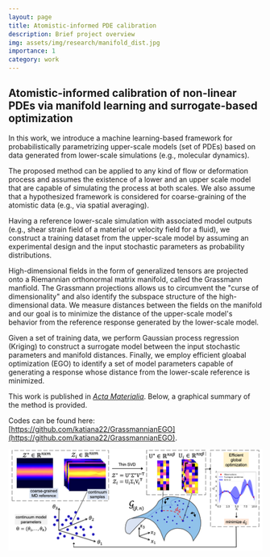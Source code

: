```yaml
---
layout: page
title: Atomistic-informed PDE calibration
description: Brief project overview
img: assets/img/research/manifold_dist.jpg
importance: 1
category: work
---
```


## Atomistic-informed calibration of non-linear PDEs via manifold learning and surrogate-based optimization


In this work, we introduce a machine learning-based framework for probabilistically parametrizing upper-scale models (set of PDEs) based on data generated from lower-scale simulations (e.g., molecular dynamics). 

The proposed method can be applied to any kind of flow or deformation process and assumes the existence of a lower and an upper scale model that are capable of simulating the process at both scales. We also assume that a hypothesized framework is considered for coarse-graining of the atomistic data (e.g., via spatial averaging). 

Having a reference lower-scale simulation with associated model outputs (e.g., shear strain field of a material or velocity field for a fluid), we construct a training dataset from the upper-scale model by assuming an experimental design and the input stochastic parameters as probability distributions.

High-dimensional fields in the form of generalized tensors are projected onto a Riemannian orthonormal matrix manifold, called the Grassmann manfiold. The Grassmann projections allows us to circumvent the "curse of dimensionality" and also identify the subspace structure of the high-dimensional data. We measure distances between the fields on the manifold and our goal is to minimize the distance of the upper-scale model's behavior from the reference response generated by the lower-scale model. 

Given a set of training data, we perform Gaussian process regression (Kriging) to construct a surrogate model between the input stochastic parameters and manifold distances. Finally, we employ efficient gloabal optimization (EGO) to identify a set of model parameters capable of generating a response whose distance from the lower-scale reference is minimized. 

This work is published in [_Acta Materialia_](https://www.sciencedirect.com/science/article/pii/S1359645421003888?dgcid=coauthor). Below, a graphical summary of the method is provided.

Codes can be found here: [https://github.com/katiana22/GrassmannianEGO](https://github.com/katiana22/GrassmannianEGO).

![Graphical abstract](assets/img/research/Graphical-illustration.jpg)
